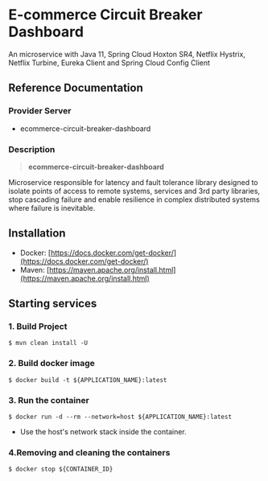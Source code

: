 # E-commerce Circuit Breaker Dashboard

An microservice with Java 11, Spring Cloud Hoxton SR4, Netflix Hystrix, Netflix Turbine, Eureka Client and Spring Cloud Config Client

## Reference Documentation

### Provider Server

-   ecommerce-circuit-breaker-dashboard

### Description

> **ecommerce-circuit-breaker-dashboard**

Microservice responsible for latency and fault tolerance library designed to isolate points
of access to remote systems, services and 3rd party libraries, stop cascading failure and enable 
resilience in complex distributed systems where failure is inevitable.

## Installation

-   Docker: [https://docs.docker.com/get-docker/](https://docs.docker.com/get-docker/)
-   Maven: [https://maven.apache.org/install.html](https://maven.apache.org/install.html)

## Starting services

### 1. Build Project

```
$ mvn clean install -U
```

### 2. Build docker image

```
$ docker build -t ${APPLICATION_NAME}:latest
```

### 3. Run the container

```
$ docker run -d --rm --network=host ${APPLICATION_NAME}:latest
```

-   Use the host's network stack inside the container.

### 4.Removing and cleaning the containers

```
$ docker stop ${CONTAINER_ID}
```
